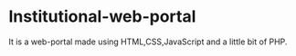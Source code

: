 # Institutional-web-portal
It is a web-portal made using HTML,CSS,JavaScript and a little bit of PHP. 
